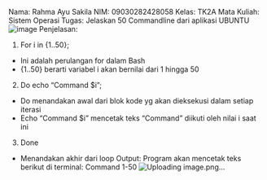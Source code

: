 Nama: Rahma Ayu Sakila
NIM: 09030282428058
Kelas: TK2A
Mata Kuliah: Sistem Operasi 
Tugas: Jelaskan 50 Commandline dari aplikasi UBUNTU 
![image](https://github.com/user-attachments/assets/58e0359b-08ec-4630-8249-aeefd03c6721)
Penjelasan:
1.	For i in {1..50};
-	Ini adalah perulangan for dalam Bash
-	{1..50} berarti variabel i akan bernilai dari 1 hingga 50
2.	Do echo “Command $i”;
-	Do menandakan awal dari blok kode yg akan dieksekusi dalam setiap iterasi
-	Echo “Command $i” mencetak teks “Command” diikuti oleh nilai i saat ini 
3.	Done 
-	Menandakan akhir dari loop
Output: 
Program akan mencetak teks berikut di terminal: Command 1-50
![Uploading image.png…]()
